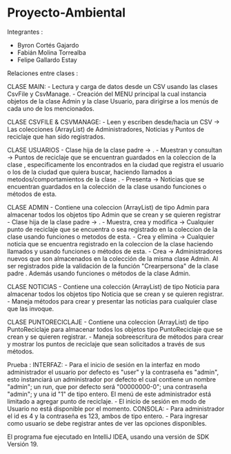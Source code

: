 # Proyecto-Ambiental

Integrantes : 
  - Byron Cortés Gajardo
  - Fabián Molina Torrealba
  - Felipe Gallardo Estay
  
Relaciones entre clases :
 
CLASE MAIN:
	- Lectura y carga de datos desde un CSV usando las clases CsvFile y CsvManage.
	- Creación del MENU principal la cual instancia objetos de la clase Admin y la clase Usuario, para dirigirse a los 
	  menús de cada uno de los mencionados. 

CLASE CSVFILE & CSVMANAGE:
	- Leen y escriben desde/hacia un CSV -> Las colecciones (ArrayList) de Administradores, Noticias y Puntos de 
	  reciclaje que han sido registrados.

CLASE USUARIOS
	- Clase hija de la clase padre -> <PersonaVirtual>.
	- Muestran y consultan -> Puntos de reciclaje que se encuentran guardados en la coleccion de la clase 
	  <PuntoReciclaje>, especificamente los encontrados en la ciudad que registra el usuario o los de la ciudad que 
	  quiera buscar, haciendo llamados a metodos/comportamientos de la clase <PuntoReciclaje>.
	- Presenta -> Noticias que se encuentran guardados en la colección de la clase <Noticias> usando funciones o 
	  métodos de esta.

CLASE ADMIN
	- Contiene una coleccion (ArrayList) de tipo Admin para almacenar todos los objetos tipo Admin que se crean y se 
	  quieren registrar
	- Clase hija de la clase padre -> <PersonaVirtual>.
	- Muestra, crea y modifica -> Cualquier punto de reciclaje que se encuentra o sea registrado en la coleccion de la 
	  clase <PuntoReciclaje> usando funciones o metodos de esta.
	- Crea y elimina -> Cualquier noticia que se encuentra registrado en la coleccion de la clase <Noticias> haciendo 
	  llamados y usando funciones o métodos de esta.
	- Crea -> Administradores nuevos que son almacenados en la colección de la misma clase Admin. Al ser registrados 
	  pide la validación de la función "Crearpersona" de la clase padre <PersonaVirtual>. Además usando funciones o 
	  métodos de la clase Admin.

CLASE NOTICIAS
	- Contiene una colección (ArrayList) de tipo Noticia para almacenar todos los objetos tipo Noticia que se crean y 
	  se quieren registrar.
	- Maneja métodos para crear y presentar las noticias para cualquier clase que las invoque.

CLASE PUNTORECICLAJE
	- Contiene una coleccion (ArrayList) de tipo PuntoReciclaje para almacenar todos los objetos tipo PuntoReciclaje 
	  que se crean y se quieren registrar.
	- Maneja sobreescritura de métodos para crear y mostrar los puntos de reciclaje que sean solicitados a través de 
	  sus métodos.


Prueba : 
    INTERFAZ: 
	- Para el inicio de sesión en la interfaz en modo administrador el usuario por defecto es "user" y la contraseña es 
	  "admin", esto instanciará un administrador por defecto el cual contiene un nombre "admin"; un run, que por defecto
	  será "00000000-0"; una contraseña "admin"; y una id "1" de tipo entero. El menú de este administrador está
	  limitado a agregar punto de reciclaje.
        - El inicio de sesión en modo de Usuario no está disponible por el momento.
    CONSOLA: 
	- Para administrador el id es 4 y la contraseña es 123, ambos de tipo entero. 
	- Para ingresar como usuario se debe registrar antes de ver las opciones disponibles. 

El programa fue ejecutado en IntelliJ IDEA, usando una versión de SDK Versión 19.

